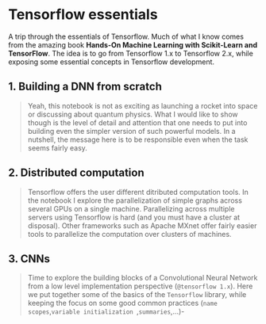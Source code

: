 # Tensorflow essentials
A trip through the essentials of Tensorflow. 
Much of what I know comes from the amazing book **Hands-On Machine Learning with Scikit-Learn and TensorFlow**. 
The idea is to go from Tensorflow 1.x to Tensorflow 2.x, while exposing some essential concepts in Tensorflow development. 

## 1. Building a DNN from scratch
> Yeah, this notebook is not as exciting as launching a rocket into space or discussing about quantum physics.
What I would like to show though is the level of detail and attention that one needs to put into building even the simpler version of such powerful models. In a nutshell, the message here is to be responsible even when the task seems fairly easy.

## 2. Distributed computation 
> Tensorflow offers the user different ditributed computation tools. In the notebook I explore the parallelization of simple graphs across several GPUs on a single machine. Parallelizing across multiple servers using Tensorflow is hard (and you must have a cluster at disposal). Other frameworks such as Apache MXnet offer fairly easier tools to parallelize the computation over clusters of machines. 

## 3. CNNs 
> Time to explore the building blocks of a Convolutional Neural Network from a low level implementation perspective (```@tensorflow 1.x```). Here we put together some of the basics of the ```Tensorflow``` library, while keeping the focus on some good common practices (```name scopes```,```variable initialization ```,```summaries```,...)-
